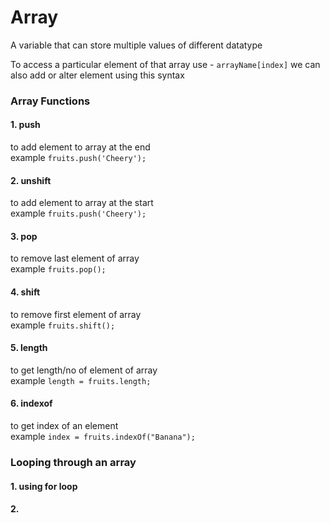 # Array

A variable that can store multiple values of different datatype

To access a particular element of that array use - `arrayName[index]`
we can also add or alter element using this syntax

### Array Functions

#### 1. push

to add element to array at the end <br>
example `fruits.push('Cheery');`

#### 2. unshift

to add element to array at the start <br>
example `fruits.push('Cheery');`

#### 3. pop

to remove last element of array <br>
example `fruits.pop();`

#### 4. shift

to remove first element of array <br>
example `fruits.shift();`

#### 5. length

to get length/no of element of array <br>
example `length = fruits.length;`

#### 6. indexof

to get index of an element <br>
example `index = fruits.indexOf("Banana");`

### Looping through an array

#### 1. using for loop

#### 2.
